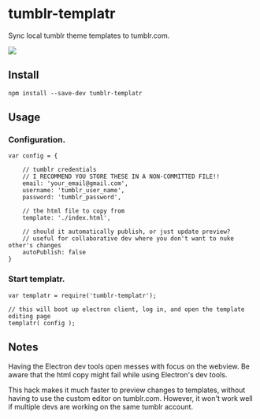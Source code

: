 # tumblr-templatr
Sync local tumblr theme templates to tumblr.com. 

![](https://positlabs.github.io/tumblr-templatr/assets/imgs/templatr-infographic.jpg)


## Install
`npm install --save-dev tumblr-templatr`


## Usage

### Configuration.

```
var config = {

	// tumblr credentials
	// I RECOMMEND YOU STORE THESE IN A NON-COMMITTED FILE!!
	email: 'your_email@gmail.com',
	username: 'tumblr_user_name',
	password: 'tumblr_password',

	// the html file to copy from
	template: './index.html',

	// should it automatically publish, or just update preview?
	// useful for collaborative dev where you don't want to nuke other's changes
	autoPublish: false
}
```


### Start templatr.


```
var templatr = require('tumblr-templatr');

// this will boot up electron client, log in, and open the template editing page
templatr( config );

```


## Notes

Having the Electron dev tools open messes with focus on the webview. Be aware that the html copy might fail while using Electron's dev tools.

This hack makes it much faster to preview changes to templates, without having to use the custom editor on tumblr.com. However, it won't work well if multiple devs are working on the same tumblr account.
